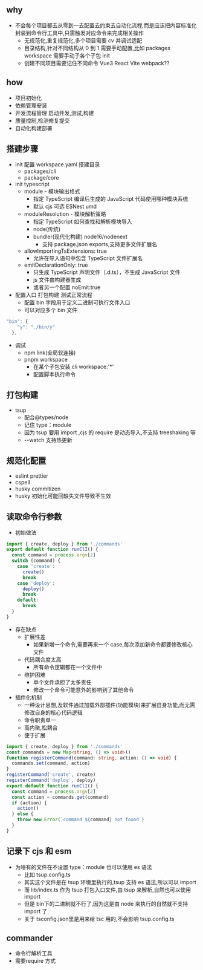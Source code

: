 ## why

- 不会每个项目都去从零到一去配置去约束去自动化流程,而是应该把内容标准化封装到命令行工具中,只需触发对应命令来完成相关操作
  - 无规范化,重复规范化,多个项目需要 cv 并调试适配
  - 目录结构,针对不同结构从 0 到 1 需要手动配置,比如 packages workspace 需要手动子各个子包 init
  - 创建不同项目需要记住不同命令 Vue3 React Vite webpack??

## how

- 项目初始化
- 依赖管理安装
- 开发流程管理 启动开发,测试,构建
- 质量控制,检测修复提交
- 自动化构建部署

## 搭建步骤

- init 配置 workspace.yaml 搭建目录
  - packages/cli
  - package/core
- init typescript
  - module - 模块输出格式
    - 指定 TypeScript 编译后生成的 JavaScript 代码使用哪种模块系统
    - 默认 cjs 可选 ESNest umd
  - moduleResolution - 模块解析策略
    - 指定 TypeScript 如何查找和解析模块导入
    - node(传统)
    - bundler(现代化构建) node16/nodenext
      - 支持 package.json exports,支持更多文件扩展名
  - allowImportingTsExtensions: true
    - 允许在导入语句中包含 TypeScript 文件扩展名
  - emitDeclarationOnly: true
    - 只生成 TypeScript 声明文件（.d.ts），不生成 JavaScript 文件
    - js 文件由构建器生成
    - 或者另一个配置 noEmit:true
- 配置入口 打包构建 测试正常流程
  - 配置 bin 字段用于定义二进制可执行文件入口
  - 可以对应多个 bin 文件

```javascript
"bin": {
    "y": "./bin/y"
  },
```

- 调试
  - npm link(全局软连接)
  - pnpm workspace
    - 在某个子包安装 cli workspace:'\*'
    - 配置脚本执行命令

## 打包构建

- tsup
  - 配合@types/node
  - 记住 type：module
  - 因为 tsup 要用 import ,cjs 的 require 是动态导入,不支持 treeshaking 等
  - --watch 支持热更新

## 规范化配置

- eslint prettier
- cspell
- husky commitizen
- husky 初始化可能回缺失文件导致不生效

## 读取命令行参数

- 初始做法

```typescript
import { create, deploy } from './commands'
export default function runClI() {
  const command = process.argv[2]
  switch (command) {
    case 'create':
      create()
      break
    case 'deploy':
      deploy()
      break
    default:
      break
  }
}
```

- 存在缺点
  - 扩展性差
    - 如果新增一个命令,需要再来一个 case,每次添加新命令都要修改核心文件
  - 代码耦合度太高
    - 所有命令逻辑都在一个文件中
  - 维护困难
    - 单个文件承担了太多责任
    - 修改一个命令可能意外的影响到了其他命令
- 插件化机制
  - 一种设计思想,及软件通过加载外部插件(功能模块)来扩展自身功能,而无需修改自身的核心代码逻辑
  - 命令职责单一
  - 高内聚,松耦合
  - 便于扩展

```typescript
import { create, deploy } from './commands'
const commands = new Map<string, () => void>()
function registerCommand(command: string, action: () => void) {
  commands.set(command, action)
}
registerCommand('create', create)
registerCommand('deploy', deploy)
export default function runClI() {
  const command = process.argv[2]
  const action = commands.get(command)
  if (action) {
    action()
  } else {
    throw new Error(`command ${command} not found`)
  }
}
```

## 记录下 cjs 和 esm

- 为啥有的文件在不设置 type：module 也可以使用 es 语法
  - 比如 tsup.config.ts
  - 其实这个文件是在 tsup 环境里执行的,tsup 支持 es 语法,所以可以 import
  - 而 lib/index.ts 作为 tsup 打包入口文件,由 tsup 来解析,自然也可以使用 import
  - 但是 bin下的二进制就不行了,因为这是由 node 来执行的自然就不支持 import 了
  - 关于 tsconfig.json里是用来给 tsc 用的,不会影响 tsup.config.ts

## commander

- 命令行解析工具
- 需要require 方式
